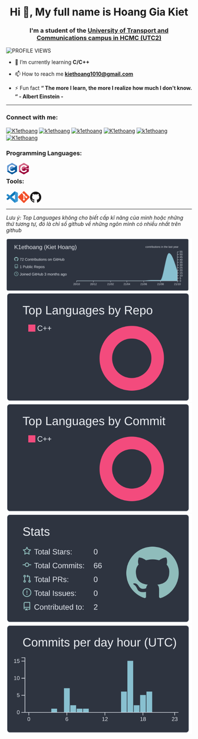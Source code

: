 <h1 align="center">Hi 👋, My full name is Hoang Gia Kiet</h1>
<h3 align="center">I'm a student of the <a href="https://vi.wikipedia.org/wiki/Tr%C6%B0%E1%BB%9Dng_%C4%90%E1%BA%A1i_h%E1%BB%8Dc_Giao_th%C3%B4ng_V%E1%BA%ADn_t%E1%BA%A3i_c%C6%A1_s%E1%BB%9F_2" title="University of Transport and Communications campus in HCMC">University of Transport and Communications campus in HCMC (UTC2)</a></h3>

![PROFILE VIEWS](https://komarev.com/ghpvc/?username=K1ethoang&color=brightgreen)

- 🌱 I’m currently learning **C/C++**

- 📫 How to reach me **kiethoang1010@gmail.com**

- ⚡ Fun fact **“ The more I learn, the more I realize how much I don't know. “ - Albert Einstein -**

---

### Connect with me:
<p align="left">
<a href="https://fb.com/K1ethoang" target="blank"><img align="center" src="https://raw.githubusercontent.com/rahuldkjain/github-profile-readme-generator/master/src/images/icons/Social/facebook.svg" alt="K1ethoang" height="30" width="40" /></a> 
<a href="https://instagram.com/k1ethoang" target="blank"><img align="center" src="https://raw.githubusercontent.com/rahuldkjain/github-profile-readme-generator/master/src/images/icons/Social/instagram.svg" alt="k1ethoang" height="30" width="40" /></a>
 <a href="https://linkedin.com/in/k1ethoang" target="blank"><img align="center" src="https://raw.githubusercontent.com/rahuldkjain/github-profile-readme-generator/master/src/images/icons/Social/linked-in-alt.svg" alt="k1ethoang" height="30" width="40" /></a>
<a href="https://www.youtube.com/channel/UCK5Ey9NoSyo7PYBmM3OvjtQ" target="blank"><img align="center" src="https://raw.githubusercontent.com/rahuldkjain/github-profile-readme-generator/master/src/images/icons/Social/youtube.svg" alt="K1ethoang" height="30" width="40" /></a>
<a href="https://twitter.com/k1ethoang" target="blank"><img align="center" src="https://raw.githubusercontent.com/rahuldkjain/github-profile-readme-generator/master/src/images/icons/Social/twitter.svg" alt="k1ethoang" height="30" width="40" /></a>
 <a href="https://codeforces.com/profile/K1ethoang" target="blank"><img align="center" src="https://cdn.jsdelivr.net/npm/simple-icons@3.0.1/icons/codeforces.svg" alt="K1ethoang" height="30" width="40" /></a>
</p>

### Programming Languages:
<img align='left' height="32" width="32" src="https://raw.githubusercontent.com/devicons/devicon/master/icons/c/c-original.svg" />
<img align='left' height="32" width="32" src="https://raw.githubusercontent.com/devicons/devicon/master/icons/cplusplus/cplusplus-original.svg" />
<br>

### Tools:
<img align='left' height="32" width="32" src="https://raw.githubusercontent.com/devicons/devicon/master/icons/vscode/vscode-original.svg" />
<img align='left' height="32" width="32" src="https://raw.githubusercontent.com/devicons/devicon/master/icons/git/git-original.svg" />
<img align='left' height="32" width="32" src="https://raw.githubusercontent.com/devicons/devicon/master/icons/github/github-original.svg" />
<br>
<br>

---
_Lưu ý: Top Languages không cho biết cấp kĩ năng của mình hoặc những thứ tương tự, đó là chỉ số github về những ngôn mình có nhiều nhất trên github_


[![](https://raw.githubusercontent.com/K1ethoang/K1ethoang/main/profile-summary-card-output/nord_dark/0-profile-details.svg)](https://github.com/vn7n24fzkq/github-profile-summary-cards)
[![](https://raw.githubusercontent.com/K1ethoang/K1ethoang/main/profile-summary-card-output/nord_dark/1-repos-per-language.svg)](https://github.com/vn7n24fzkq/github-profile-summary-cards) [![](https://raw.githubusercontent.com/K1ethoang/K1ethoang/main/profile-summary-card-output/nord_dark/2-most-commit-language.svg)](https://github.com/vn7n24fzkq/github-profile-summary-cards)
[![](https://raw.githubusercontent.com/K1ethoang/K1ethoang/main/profile-summary-card-output/nord_dark/3-stats.svg)](https://github.com/vn7n24fzkq/github-profile-summary-cards) [![](https://raw.githubusercontent.com/K1ethoang/K1ethoang/main/profile-summary-card-output/nord_dark/4-productive-time.svg)](https://github.com/vn7n24fzkq/github-profile-summary-cards)




